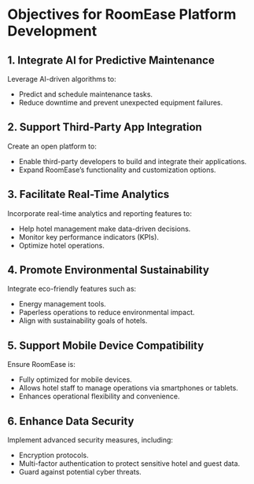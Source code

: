 # Objectives for RoomEase Platform Development

## 1. Integrate AI for Predictive Maintenance
Leverage AI-driven algorithms to:
- Predict and schedule maintenance tasks.
- Reduce downtime and prevent unexpected equipment failures.

## 2. Support Third-Party App Integration
Create an open platform to:
- Enable third-party developers to build and integrate their applications.
- Expand RoomEase’s functionality and customization options.

## 3. Facilitate Real-Time Analytics
Incorporate real-time analytics and reporting features to:
- Help hotel management make data-driven decisions.
- Monitor key performance indicators (KPIs).
- Optimize hotel operations.

## 4. Promote Environmental Sustainability
Integrate eco-friendly features such as:
- Energy management tools.
- Paperless operations to reduce environmental impact.
- Align with sustainability goals of hotels.

## 5. Support Mobile Device Compatibility
Ensure RoomEase is:
- Fully optimized for mobile devices.
- Allows hotel staff to manage operations via smartphones or tablets.
- Enhances operational flexibility and convenience.

## 6. Enhance Data Security
Implement advanced security measures, including:
- Encryption protocols.
- Multi-factor authentication to protect sensitive hotel and guest data.
- Guard against potential cyber threats.

